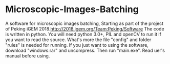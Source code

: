 # Microscopic-Images-Batching
A software for microscopic images batching, Starting as part of the project of Peking iGEM 2018.http://2018.igem.org/Team:Peking/Software
The code is written in python. You will need python 3.0+, PIL and openCV to run it if you want to read the source. What's more the file "config" and folder "rules" is needed for running. 
If you just want to using the software, download "windows.rar" and uncompress. Then run "main.exe". 
Read uer's manual before using.
